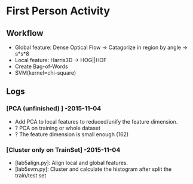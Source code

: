 # First Person Activity


## Workflow

- Global feature: Dense Optical Flow -> Catagorize in region by angle -> s\*s\*8
- Local feature: Harris3D -> HOG||HOF
- Create Bag-of-Words
- SVM(kernel=chi-square)

## Logs
### [PCA (unfinished) ] -2015-11-04
- Add PCA to local features to reduced/unify the feature dimension.
- ? PCA on training or whole dataset
- ? The feature dimension is small enough (162)



### [Cluster only on TrainSet] -2015-11-04
- [lab5align.py]: Align local and global features.
- [lab5svm.py]:  Cluster and calculate the histogram after split the train/test set
